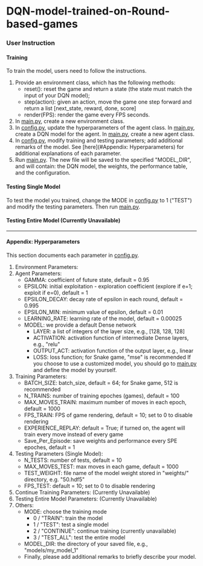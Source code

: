 # DQN-model-trained-on-Round-based-games

### User Instruction
#### Training
To train the model, users need to follow the instructions.
1. Provide an environment class, which has the following methods:
    - reset(): reset the game and return a state (the state must match the input of your DQN model);
    - step(action): given an action, move the game one step forward and return a list [next_state, reward, done, score]
    - render(FPS): render the game every FPS seconds.
2. In [main.py](https://github.com/ZQZCalin/DQN-model-trained-on-Round-based-games/blob/main/main.py), create a new environment class.
3. In [config.py](https://github.com/ZQZCalin/DQN-model-trained-on-Round-based-games/blob/main/config.py), update the hyperparameters of the agent class. In [main.py](https://github.com/ZQZCalin/DQN-model-trained-on-Round-based-games/blob/main/main.py), create a DQN model for the agent. In [main.py](https://github.com/ZQZCalin/DQN-model-trained-on-Round-based-games/blob/main/main.py), create a new agent class.
4. In [config.py](https://github.com/ZQZCalin/DQN-model-trained-on-Round-based-games/blob/main/config.py), modify training and testing parameters; add additional remarks of the model. See [here](#Appendix: Hyperparameters) for additional explanations of each parameter.
5. Run [main.py](https://github.com/ZQZCalin/DQN-model-trained-on-Round-based-games/blob/main/main.py). The new file will be saved to the specified "MODEL_DIR", and will contain: the DQN model, the weights, the performance table, and the configuration.

#### Testing Single Model
To test the model you trained, change the MODE in [config.py](https://github.com/ZQZCalin/DQN-model-trained-on-Round-based-games/blob/main/config.py) to 1 ("TEST") and modify the testing parameters. Then run [main.py](https://github.com/ZQZCalin/DQN-model-trained-on-Round-based-games/blob/main/main.py).

#### Testing Entire Model (Currently Unavailable)

---

#### Appendix: Hyperparameters
This section documents each parameter in [config.py](https://github.com/ZQZCalin/DQN-model-trained-on-Round-based-games/blob/main/config.py).
1. Environment Parameters:
2. Agent Parameters:
    - GAMMA: coefficient of future state, default = 0.95
    - EPSILON: initial exploitation - exploration coefficient (explore if e=1; exploit if e=0), default = 1
    - EPSILON_DECAY: decay rate of epsilon in each round, default = 0.995
    - EPSILON_MIN: minimum value of epsilon, default = 0.01
    - LEARNING_RATE: learning rate of the model, default = 0.00025
    - MODEL: we provide a default Dense network
        - LAYER: a list of integers of the layer size, e.g., [128, 128, 128]
        - ACTIVATION: activation function of intermediate Dense layers, e.g., "relu"
        - OUTPUT_ACT: activation function of the output layer, e.g., linear
        - LOSS: loss function; for Snake game, "mse" is recommended
    If you choose to use a customized model, you should go to [main.py](https://github.com/ZQZCalin/DQN-model-trained-on-Round-based-games/blob/main/main.py) and define the model by yourself.
3. Training Parameters:
    - BATCH_SIZE: batch_size, default = 64; for Snake game, 512 is recommended
    - N_TRAINS: number of training epoches (games), default = 100
    - MAX_MOVES_TRAIN: maximum number of moves in each epoch, default = 1000
    - FPS_TRAIN: FPS of game rendering, default = 10; set to 0 to disable rendering
    - EXPERIENCE_REPLAY: default = True; if turned on, the agent will train every move instead of every game
    - Save_Per_Episode: save weights and performance every SPE epoches, default = 1
4. Testing Parameters (Single Model):
    - N_TESTS: number of tests, default = 10
    - MAX_MOVES_TEST: max moves in each game, default = 1000
    - TEST_WEIGHT: file name of the model weight stored in "weights/" directory, e.g. "50.hdf5"
    - FPS_TEST: default = 10; set to 0 to disable rendering
5. Continue Training Parameters: (Currently Unavailable)
6. Testing Entire Model Parameters: (Currently Unavailable)
5. Others: 
    - MODE: choose the training mode
        - 0 / "TRAIN": train the model
        - 1 / "TEST": test a single model
        - 2 / "CONTINUE": continue training (currently unavailable)
        - 3 / "TEST_ALL": test the entire model
    - MODEL_DIR: the directory of your saved file, e.g., "models/my_model_1"
    - Finally, please add additional remarks to briefly describe your model.

